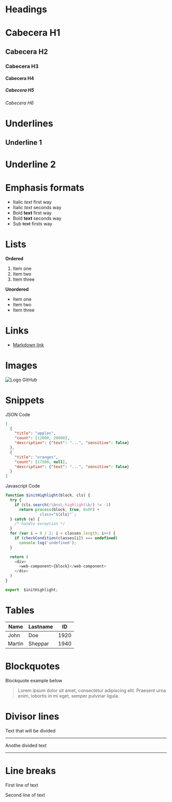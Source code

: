 # Headings

# Cabecera H1
## Cabecera H2
### Cabecera H3
#### Cabecera H4
##### Cabecera H5
###### Cabecera H6

# Underlines

Underline 1
-----------

Underline 2
===========

# Emphasis formats
- Italic *text* first way
- Italic _text_ seconds way
- Bold **text** first way
- Bold __text__ seconds way
- Sub ~~text~~ firsts way

# Lists
**Ordered**
1. Item one
2. Item two
3. Item three

**Unordered**
- Item one
- Item two
- Item three

# Links
- [Markdown link](https://google.com)

# Images
![Logo GitHub](https://marketing4ecommerce.net/wp-content/uploads/2018/06/GitHub-logo-2-imagen.jpg)

# Snippets
JSON Code
```JSON
[
  {
    "title": "apples",
    "count": [12000, 20000],
    "description": {"text": "...", "sensitive": false}
  },
  {
    "title": "oranges",
    "count": [17500, null],
    "description": {"text": "...", "sensitive": false}
  }
]
```
Javascript Code
```JAVASCRIPT
function $initHighlight(block, cls) {
  try {
    if (cls.search(/\bno\-highlight\b/) != -1)
      return process(block, true, 0x0F) +
             ` class="${cls}"`;
  } catch (e) {
    /* handle exception */
  }
  for (var i = 0 / 2; i < classes.length; i++) {
    if (checkCondition(classes[i]) === undefined)
      console.log('undefined');
  }

  return (
    <div>
      <web-component>{block}</web-component>
    </div>
  )
}

export  $initHighlight;
```

# Tables
| Name | Lastname | ID |
| ---- | -------- | -- |
| John | Doe | 1920 |
| Martin | Sheppar | 1940 |

# Blockquotes
Blockquote example below
> Lorem ipsum dolor sit amet, consectetur adipiscing elit. Praesent urna enim, lobortis in mi eget, semper pulvinar ligula.

# Divisor lines
Text that will be divided

---

Anothe divided text

***

# Line breaks

First line of text

Second line of text 


